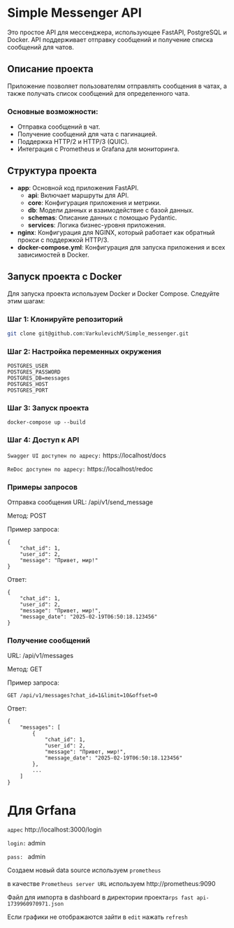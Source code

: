 # Simple Messenger API

Это простое API для мессенджера, использующее FastAPI, PostgreSQL и Docker. API поддерживает отправку сообщений и получение списка сообщений для чатов.

## Описание проекта

Приложение позволяет пользователям отправлять сообщения в чатах, а также получать список сообщений для определенного чата.

### Основные возможности:
- Отправка сообщений в чат.
- Получение сообщений для чата с пагинацией.
- Поддержка HTTP/2 и HTTP/3 (QUIC).
- Интеграция с Prometheus и Grafana для мониторинга.

## Структура проекта

- **app**: Основной код приложения FastAPI.
  - **api**: Включает маршруты для API.
  - **core**: Конфигурация приложения и метрики.
  - **db**: Модели данных и взаимодействие с базой данных.
  - **schemas**: Описание данных с помощью Pydantic.
  - **services**: Логика бизнес-уровня приложения.
- **nginx**: Конфигурация для NGINX, который работает как обратный прокси с поддержкой HTTP/3.
- **docker-compose.yml**: Конфигурация для запуска приложения и всех зависимостей в Docker.

## Запуск проекта с Docker

Для запуска проекта используем Docker и Docker Compose. Следуйте этим шагам:

### Шаг 1: Клонируйте репозиторий
```bash
git clone git@github.com:VarkulevichM/Simple_messenger.git
```
### Шаг 2: Настройка переменных окружения
```
POSTGRES_USER
POSTGRES_PASSWORD
POSTGRES_DB=messages
POSTGRES_HOST
POSTGRES_PORT
```
### Шаг 3: Запуск проекта
```
docker-compose up --build
```
### Шаг 4: Доступ к API
``` Swagger UI доступен по адресу: ``` https://localhost/docs

```ReDoc доступен по адресу:``` https://localhost/redoc

### Примеры запросов
Отправка сообщения
URL: /api/v1/send_message

Метод: POST

Пример запроса:
```bazaar
{
    "chat_id": 1,
    "user_id": 2,
    "message": "Привет, мир!"
}
```
Ответ:
```bazaar
{
    "chat_id": 1,
    "user_id": 2,
    "message": "Привет, мир!",
    "message_date": "2025-02-19T06:50:18.123456"
}

```
### Получение сообщений
URL: /api/v1/messages

Метод: GET

Пример запроса:

```bazaar
GET /api/v1/messages?chat_id=1&limit=10&offset=0
```
Ответ:
```bazaar
{
    "messages": [
        {
            "chat_id": 1,
            "user_id": 2,
            "message": "Привет, мир!",
            "message_date": "2025-02-19T06:50:18.123456"
        },
        ...
    ]
}
```

# Для Grfana

```адрес``` http://localhost:3000/login

```login:``` admin 

```pass: ``` admin

Создаем новый data source используем ```prometheus ``` 

в качестве `Prometheus server URL` используем http://prometheus:9090


Файл для импорта в dashboard в директории проекта`rps fast api-1739960970971.json`

Если графики не отображаются зайти в ``edit`` нажать ``refresh``
